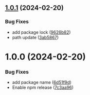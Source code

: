 ## [1.0.1](https://github.com/Netcentric/eddys-custom-element/compare/v1.0.0...v1.0.1) (2024-02-20)


### Bug Fixes

* add package lock ([9626b82](https://github.com/Netcentric/eddys-custom-element/commit/9626b82c1199012360427ed8d1ca0665ec3adcfd))
* path update ([3ab5867](https://github.com/Netcentric/eddys-custom-element/commit/3ab58673ac57089b1028e6863a23f2b9750cae8a))

# 1.0.0 (2024-02-20)


### Bug Fixes

* add package name ([6d51f9d](https://github.com/Netcentric/eddys-custom-element/commit/6d51f9d0baf9f1bcdf6e0a01c820313112542de0))
* Enable npm release ([7c3aa96](https://github.com/Netcentric/eddys-custom-element/commit/7c3aa9671c4eec9401da477000f02045f6959170))

